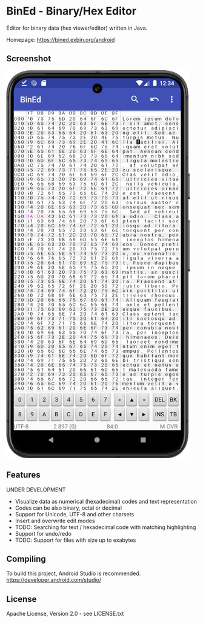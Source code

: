 BinEd - Binary/Hex Editor
=========================

Editor for binary data (hex viewer/editor) written in Java.

Homepage: https://bined.exbin.org/android  

Screenshot
----------

![BinEd-Editor Screenshot](images/editor_screenshot.png?raw=true)

Features
--------

UNDER DEVELOPMENT  

  * Visualize data as numerical (hexadecimal) codes and text representation
  * Codes can be also binary, octal or decimal
  * Support for Unicode, UTF-8 and other charsets
  * Insert and overwrite edit modes
  * TODO: Searching for text / hexadecimal code with matching highlighting
  * Support for undo/redo
  * TODO: Support for files with size up to exabytes

Compiling
---------

To build this project, Android Studio is recommended.
https://developer.android.com/studio/  

License
-------

Apache License, Version 2.0 - see LICENSE.txt  


